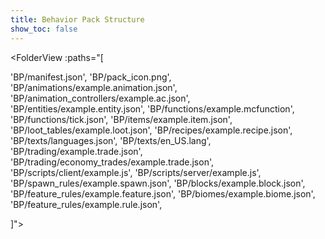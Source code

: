 ```yaml
---
title: Behavior Pack Structure
show_toc: false
---
```


<FolderView :paths="[

'BP/manifest.json',
'BP/pack_icon.png',
'BP/animations/example.animation.json',
'BP/animation_controllers/example.ac.json',
'BP/entities/example.entity.json',
'BP/functions/example.mcfunction',
'BP/functions/tick.json',
'BP/items/example.item.json',
'BP/loot_tables/example.loot.json',
'BP/recipes/example.recipe.json',
'BP/texts/languages.json',
'BP/texts/en_US.lang',
'BP/trading/example.trade.json',
'BP/trading/economy_trades/example.trade.json',
'BP/scripts/client/example.js',
'BP/scripts/server/example.js',
'BP/spawn_rules/example.spawn.json',
'BP/blocks/example.block.json',
'BP/feature_rules/example.feature.json',
'BP/biomes/example.biome.json',
'BP/feature_rules/example.rule.json',

]"></FolderView>

<!-- <FolderView :paths="[

'BP/blocks/example.json',
'BP/manifest.json',
'BP/items/item.json',
'BP/items/example.json',
'RP/bob.json'

]"></FolderView> -->

